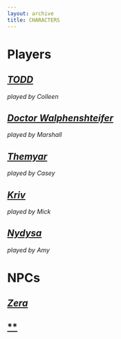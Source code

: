 ```yaml
---
layout: archive
title: CHARACTERS
---
```

# **Players**

## [*TODD*](/characters/todd.md)
*played by Colleen*

## [*Doctor Walphenshteifer*](/characters/)
*played by Marshall*

## [*Themyar*](/characters/)
*played by Casey*

## [*Kriv*](/characters/)
*played by Mick*

## [*Nydysa*](/characters/)
*played by Amy*

# NPCs

## [*Zera*](/characters/)

## [**](/characters/)
